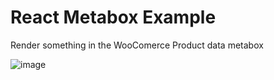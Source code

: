 # React Metabox Example

Render something in the WooComerce Product data metabox

![image](https://user-images.githubusercontent.com/507025/102028311-c1a97980-3d66-11eb-802f-7d6a80909b91.png)
